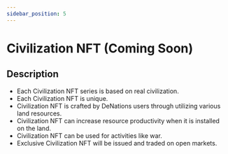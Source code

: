 ```yaml
---
sidebar_position: 5
---
```



# Civilization NFT (Coming Soon)

## Description

- Each Civilization NFT series is based on real civilization.
- Each Civilization NFT is unique.
- Civilization NFT is crafted by DeNations users through utilizing various land resources.
- Civilization NFT can increase resource productivity when it is installed on the land.
- Civilization NFT can be used for activities like war.
- Exclusive Civilization NFT will be issued and traded on open markets.